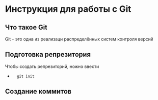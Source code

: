 # **Инструкция для работы с Git**

## Что такое Git
Git - это одна из реализаци распределённых систем контроля версий
## Подготовка репрезитория
Чтобы создать репрезиторий, ножно ввести
*       git init 
## Создание коммитов

